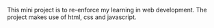 This mini project is to re-enforce my learning in web development. The project makes use of html, css and javascript.

